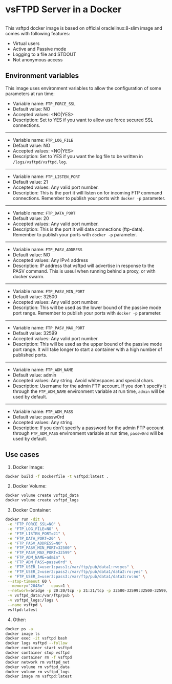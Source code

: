 # vsFTPD Server in a Docker
```
```
This vsftpd docker image is based on official oraclelinux:8-slim image and comes with following features:  

 * Virtual users
 * Active and Passive mode
 * Logging to a file and STDOUT
 * Not anonymous access

Environment variables
----

This image uses environment variables to allow the configuration of some parameters at run time:

* Variable name: `FTP_FORCE_SSL`
* Default value: NO
* Accepted values: <NO|YES>
* Description: Set to YES if you want to allow use force secured SSL connections.

----

* Variable name: `FTP_LOG_FILE`
* Default value: NO
* Accepted values: <NO|YES>
* Description: Set to YES if you want the log file to be written in `/logs/vsftpd/vsftpd.log`.

----

* Variable name: `FTP_LISTEN_PORT`
* Default value: 21
* Accepted values: Any valid port number.
* Description: This is the port it will listen on for incoming FTP command connections. Remember to publish your ports with `docker -p` parameter.

----

* Variable name: `FTP_DATA_PORT`
* Default value: 20
* Accepted values: Any valid port number.
* Description: This is the port it will data connections (ftp-data). Remember to publish your ports with `docker -p` parameter.

----

* Variable name: `FTP_PASV_ADDRESS`
* Default value: NO
* Accepted values: Any IPv4 address
* Description: IP address that vsftpd will advertise in response to the PASV command. This is useul when running behind a proxy, or with docker swarm.

----

* Variable name: `FTP_PASV_MIN_PORT`
* Default value: 32500
* Accepted values: Any valid port number.
* Description: This will be used as the lower bound of the passive mode port range. Remember to publish your ports with `docker -p` parameter.

----

* Variable name: `FTP_PASV_MAX_PORT`
* Default value: 32599
* Accepted values: Any valid port number.
* Description: This will be used as the upper bound of the passive mode port range. It will take longer to start a container with a high number of published ports.

----

* Variable name: `FTP_ADM_NAME`
* Default value: admin
* Accepted values: Any string. Avoid whitespaces and special chars.
* Description: Username for the admin FTP account. If you don't specify it through the `FTP_ADM_NAME` environment variable at run time, `admin` will be used by default.

----

* Variable name: `FTP_ADM_PASS`
* Default value: passw0rd
* Accepted values: Any string.
* Description: If you don't specify a password for the admin FTP account through `FTP_ADM_PASS` environment variable at run time, `passw0rd` will be used by default.


Use cases
----

1) Docker Image:

```bash
docker build -f Dockerfile -t vsftpd:latest .
```

2) Docker Volume:

```bash
docker volume create vsftpd_data
docker volume create vsftpd_logs
```

3) Docker Container:

```bash
docker run -dit \
 -e "FTP_FORCE_SSL=NO" \
 -e "FTP_LOG_FILE=NO" \
 -e "FTP_LISTEN_PORT=21" \
 -e "FTP_DATA_PORT=20" \
 -e "FTP_PASV_ADDRESS=NO" \
 -e "FTP_PASV_MIN_PORT=32500" \
 -e "FTP_PASV_MAX_PORT=32599" \
 -e "FTP_ADM_NAME=admin" \
 -e "FTP_ADM_PASS=passw0rd" \
 -e "FTP_USER_1=user1:pass1:/var/ftp/pub/data1:rw:yes" \
 -e "FTP_USER_2=user2:pass2:/var/ftp/pub/data1/data2:ro:yes" \
 -e "FTP_USER_3=user3:pass3:/var/ftp/pub/data1/data3:rw:no" \
 --stop-timeout 60 \
 --memory="2048m" --cpus=1 \
 --network=bridge -p 20:20/tcp -p 21:21/tcp -p 32500-32599:32500-32599/tcp \
 -v vsftpd_data:/var/ftp/pub \
 -v vsftpd_logs:/logs \
 --name vsftpd \
 vsftpd:latest
```

4) Other:

```bash
docker ps -a
docker image ls
docker exec -it vsftpd bash
docker logs vsftpd --follow
docker container start vsftpd
docker container stop vsftpd
docker container rm -f vsftpd
docker network rm vsftpd_net
docker volume rm vsftpd_data
docker volume rm vsftpd_logs
docker image rm vsftpd:latest
```
